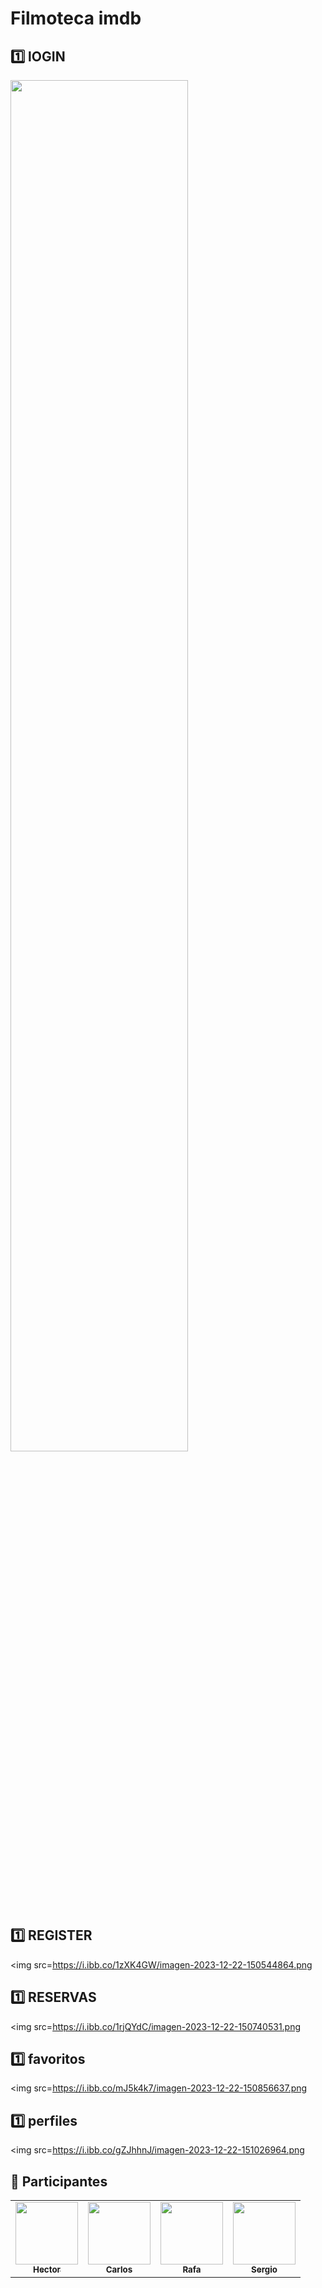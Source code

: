 # Filmoteca imdb
## 1️⃣ lOGIN

<img src="https://i.ibb.co/1KKn2rR/imagen-2023-12-22-150258037.png" width="75%;" />

## 1️⃣ REGISTER

<img src=https://i.ibb.co/1zXK4GW/imagen-2023-12-22-150544864.png 

## 1️⃣ RESERVAS

<img src=https://i.ibb.co/1rjQYdC/imagen-2023-12-22-150740531.png

## 1️⃣ favoritos

<img src=https://i.ibb.co/mJ5k4k7/imagen-2023-12-22-150856637.png

## 1️⃣ perfiles

<img src=https://i.ibb.co/gZJhhnJ/imagen-2023-12-22-151026964.png

## :pineapple: Participantes


<table>
  <tbody>
    <tr>
      <td align="center"><a href="https://github.com/Hectorblanco02"><img src="https://github.com/Hectorblanco02.png?size=115" width="100px;" /><br /><sub><b>Hector</b></sub></a><br /></td>
      <td align="center"><a href="https://github.com/CTG99"><img src="https://github.com/CTG99.png?size=115" width="100px;" /><br /><sub><b>Carlos</b></sub></a><br /></td>
      <td align="center"><a href="https://github.com/RafaDM"><img src="https://github.com/RafaDM.png?size=115" width="100px;" /><br /><sub><b>Rafa</b></sub></a><br /></td>
      <td align="center"><a href="https://github.com/sergioromerohd"><img src="https://github.com/sergioromerohd.png?size=115" width="100px;" /><br /><sub><b>Sergio</b></sub></a><br /></td>
    </tr>
   </tbody>
</table>
